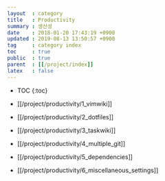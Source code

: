 ```yaml
---
layout  : category
title   : Productivity
summary : 생산성
date    : 2018-01-20 17:43:19 +0900
updated : 2019-08-13 13:50:57 +0900
tag     : category index
toc     : true
public  : true
parent  : [[/project/index]]
latex   : false
---
```

* TOC
{:toc}

* [[/project/productivity/1_vimwiki]]

* [[/project/productivity/2_dotfiles]]

* [[/project/productivity/3_taskwiki]]

* [[/project/productivity/4_multiple_git]]

* [[/project/productivity/5_dependencies]]

* [[/project/productivity/6_miscellaneous_settings]]
